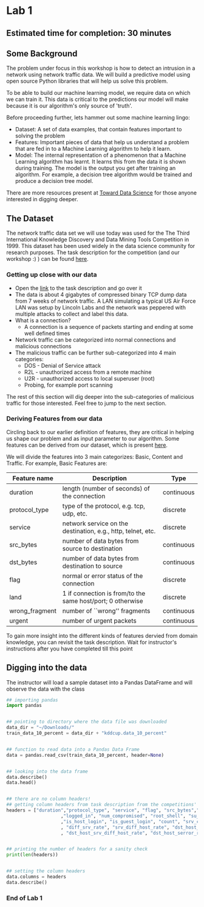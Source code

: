 # Lab 1

## Estimated time for completion: 30 minutes
## Some Background

The problem under focus in this workshop is how to detect an intrusion in a network using network traffic data. We will build a predictive model using open source Python libraries that will help us solve this problem.

To be able to build our machine learning model, we require data on which we can train it. This data is critical to the predictions our model will make because it is our algorithm's only source of 'truth'.

Before proceeding further, lets hammer out some machine learning lingo:
* Dataset: A set of data examples, that contain features important to solving the problem
* Features: Important pieces of data that help us understand a problem that are fed in to a Machine Learning algorithm to help it learn.
* Model: The internal representation of a phenomenon that a Machine Learning algorithm has learnt. It learns this from the data it is shown during training. The model is the output you get after training an algorithm. For example, a decision tree algorithm would be trained and produce a decision tree model.

There are more resources present at [Toward Data Science](https://towardsdatascience.com) for those anyone interested in digging deeper.

## The Dataset

The network traffic data set we will use today was used for the The Third International Knowledge Discovery and Data Mining Tools Competition in 1999.
This dataset has been used widely in the data science community for research purposes. The task description for the competition (and our workshop :) ) can be found [here](http://kdd.ics.uci.edu/databases/kddcup99/task.html).

### Getting up close with our data
* Open the [link](http://kdd.ics.uci.edu/databases/kddcup99/task.html) to the task description and go over it
* The data is about 4 gigabytes of compressed binary TCP dump data from 7 weeks of network traffic. A LAN simulating a typical US Air Force LAN was setup by Lincoln Labs and the network was peppered with multiple attacks to collect and label this data.
* What is a connection? 
    * A connection is a sequence of packets starting and ending at some well defined times
* Network traffic can be categorized into normal connections and malicious connections
* The malicious traffic can be further sub-categorized into 4 main categories:
    * DOS - Denial of Service attack
    * R2L - unauthorized access from a remote machine
    * U2R - unauthorized access to local superuser (root) 
    * Probing, for example port scanning
    

The rest of this section will dig deeper into the sub-categories of malicious traffic for those interested. Feel free to jump to the next section.

### Deriving Features from our data

Circling back to our earlier definition of features, they are critical in helping us shape our problem and as input parameter to our algorithm.
Some features can be derived from our dataset, which is present [here](http://kdd.ics.uci.edu/databases/kddcup99/kddcup99.html).

We will divide the features into 3 main categorizes: Basic, Content and Traffic. For example, Basic Features are:


Feature name | Description | Type
-------------- | ----------- | ----
 duration | length (number of seconds) of the connection | continuous
protocol_type |	type of the protocol, e.g. tcp, udp, etc. |	discrete
service | network service on the destination, e.g., http, telnet, etc. |discrete
src_bytes |	number of data bytes from source to destination  |	continuous
dst_bytes |	number of data bytes from destination to source  | continuous
flag | normal or error status of the connection  | discrete 
land | 1 if connection is from/to the same host/port; 0 otherwise | discrete
wrong_fragment | number of ``wrong'' fragments  | continuous
urgent | number of urgent packets  | continuous


<!-- differentiate between continous and discrete -->

To gain more insight into the different kinds of features dervied from domain knowledge, you can revisit the task description.
Wait for instructor's instructions after you have completed till this point

## Digging into the data

The instructor will load a sample dataset into a Pandas DataFrame and will observe the data with the class

```python
## importing pandas
import pandas


## pointing to directory where the data file was downloaded
data_dir = "~/Downloads/"
train_data_10_percent = data_dir + "kddcup.data_10_percent"


## function to read data into a Pandas Data Frame 
data = pandas.read_csv(train_data_10_percent, header=None)


## looking into the data frame
data.describe()
data.head()


## there are no column headers!
## getting column headers from task description from the competitions' website
headers = ["duration","protocol_type", "service", "flag", "src_bytes","dst_bytes","land", "wrong_fragment", "urgent", "hot", "num_failed_logins"\
                    ,"logged_in", "num_compromised", "root_shell", "su_attempted", "num_root", "num_file_creations", "num_shells", "num_access_files", "num_outbound_cmds"\
                    ,"is_host_login", "is_guest_login", "count", "srv_count", "serror_rate", "srv_serror_rate", "rerror_rate", "srv_rerror_rate", "same_srv_rate"\
                    , "diff_srv_rate", "srv_diff_host_rate", "dst_host_count", "dst_host_srv_count", "dst_host_same_srv_rate", "dst_host_diff_srv_rate", "dst_host_same_src_port_rate"\
                    , "dst_host_srv_diff_host_rate", "dst_host_serror_rate", "dst_host_srv_serror_rate", "dst_host_rerror_rate", "dst_host_srv_rerror_rate", "label"]


## printing the number of headers for a sanity check    
print(len(headers))


## setting the column headers
data.columns = headers
data.describe()
 ```

### End of Lab 1
